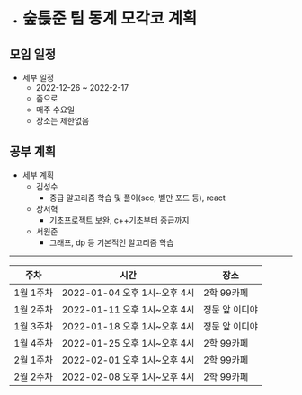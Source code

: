* # 숲튽준 팀 동계 모각코 계획

## 모임 일정

* 세부 일정
  * 2022-12-26 ~ 2022-2-17
  * 줌으로
  * 매주 수요일
  * 장소는 제한없음
    
## 공부 계획

* 세부 계획
  * 김성수
    * 중급 알고리즘 학습 및 풀이(scc, 벨만 포드 등), react
  * 장서혁
    * 기초프로젝트 보완, c++기초부터 중급까지
  * 서원준
    * 그래프, dp 등 기본적인 알고리즘 학습
  
***



주차|시간|장소|
---|---|---|
1월 1주차|2022-01-04 오후 1시~오후 4시|2학 99카페|
1월 2주차|2022-01-11 오후 1시~오후 4시|정문 앞 이디야|
1월 3주차|2022-01-18 오후 1시~오후 4시|정문 앞 이디야|
1월 4주차|2022-01-25 오후 1시~오후 4시|2학 99카페|
2월 1주차|2022-02-01 오후 1시~오후 4시|2학 99카페|
2월 2주차|2022-02-08 오후 1시~오후 4시|2학 99카페|
